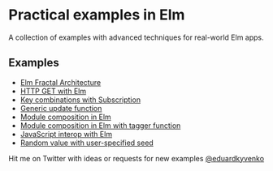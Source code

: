 # Practical examples in Elm

A collection of examples with advanced techniques for real-world Elm apps.

## Examples

- [Elm Fractal Architecture](examples/fractal-architecture)
- [HTTP GET with Elm](examples/http-get)
- [Key combinations with Subscription](examples/key-combinations)
- [Generic update function](examples/generic-update)
- [Module composition in Elm](examples/module-composition)
- [Module composition in Elm with tagger function](examples/module-composition-tagger)
- [JavaScript interop with Elm](examples/ports)
- [Random value with user-specified seed](examples/random-user-seed)

Hit me on Twitter with ideas or requests for new examples [@eduardkyvenko](https://twitter.com/eduardkyvenko)